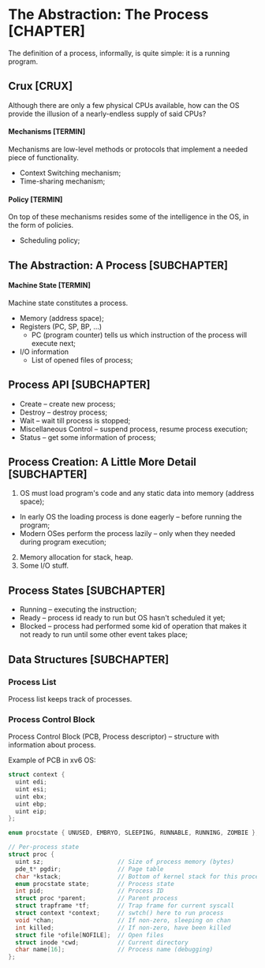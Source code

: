 # The Abstraction: The Process [CHAPTER]

The definition of a process, informally, is quite simple: it is a running program.


## Crux [CRUX]

Although there are only a few physical CPUs available, how can the
OS provide the illusion of a nearly-endless supply of said CPUs?


#### Mechanisms [TERMIN]
 
Mechanisms are low-level methods or protocols that implement a needed piece of functionality.

- Context Switching mechanism;
- Time-sharing mechanism;


#### Policy [TERMIN]

On top of these mechanisms resides some of the intelligence in the OS, in the form of policies.

- Scheduling policy;


## The Abstraction: A Process [SUBCHAPTER]


#### Machine State [TERMIN]

Machine state constitutes a process.

- Memory (address space);
- Registers (PC, SP, BP, …)
  - PC (program counter) tells us which instruction of the process will execute next;
- I/O information
  - List of opened files of process;


## Process API [SUBCHAPTER]

- Create – create new process;
- Destroy – destroy process;
- Wait – wait till process is stopped;
- Miscellaneous Control – suspend process, resume process execution;
- Status – get some information of process;


## Process Creation: A Little More Detail [SUBCHAPTER]

1. OS must load program's code and any static data into memory (address space);
  - In early OS the loading process is done eagerly – before running the program;
  - Modern OSes perform the process lazily – only when they needed during program execution;
2. Memory allocation for stack, heap.
3. Some I/O stuff.


## Process States [SUBCHAPTER]

- Running – executing the instruction;
- Ready – process id ready to run but OS hasn't scheduled it yet;
- Blocked – process had performed some kid of operation that makes it not ready to run until some other event takes place;


## Data Structures [SUBCHAPTER]


### Process List

Process list keeps track of processes.


### Process Control Block

Process Control Block (PCB, Process descriptor) – structure with information about process.

Example of PCB in xv6 OS:
```c
struct context {
  uint edi;
  uint esi;
  uint ebx;
  uint ebp;
  uint eip;
};

enum procstate { UNUSED, EMBRYO, SLEEPING, RUNNABLE, RUNNING, ZOMBIE };

// Per-process state
struct proc {
  uint sz;                     // Size of process memory (bytes)
  pde_t* pgdir;                // Page table
  char *kstack;                // Bottom of kernel stack for this process
  enum procstate state;        // Process state
  int pid;                     // Process ID
  struct proc *parent;         // Parent process
  struct trapframe *tf;        // Trap frame for current syscall
  struct context *context;     // swtch() here to run process
  void *chan;                  // If non-zero, sleeping on chan
  int killed;                  // If non-zero, have been killed
  struct file *ofile[NOFILE];  // Open files
  struct inode *cwd;           // Current directory
  char name[16];               // Process name (debugging)
};
```
